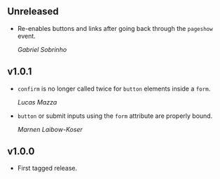 ## Unreleased

* Re-enables buttons and links after going back through the `pageshow` event.

  *Gabriel Sobrinho*

## v1.0.1

* `confirm` is no longer called twice for `button` elements inside a `form`.

  *Lucas Mazza*

* `button` or submit inputs using the `form` attribute are properly bound.

  *Marnen Laibow-Koser*

## v1.0.0

* First tagged release.
